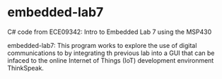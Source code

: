 # embedded-lab7

C# code from ECE09342: Intro to Embedded Lab 7 using the MSP430

embedded-lab7: This program works to explore the use of digital communications to by integrating th previous lab into a GUI that can be infaced to the online Internet of Things (IoT) development environment ThinkSpeak.
